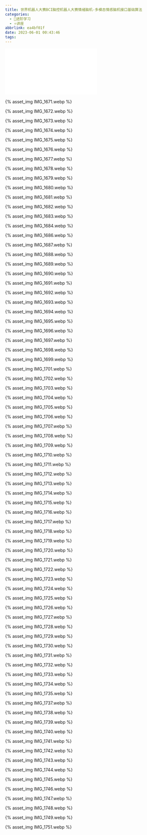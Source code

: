```yaml
---
title: 世界机器人大赛BCI脑控机器人大赛情绪脑机-多模态情感脑机接口基础算法
categories:
  - 🌙进阶学习
  - ⭐讲座
abbrlink: ea4bf01f
date: 2023-06-01 00:43:46
tags:
---
```


<iframe src="//player.bilibili.com/player.html?aid=230596328&bvid=BV1Sh411A7Rx&cid=1186051254&page=1" scrolling="no" border="0" frameborder="no" framespacing="0" allowfullscreen="true"> </iframe>

<!--more-->

{% asset_img IMG_1671.webp %}

{% asset_img IMG_1672.webp %}

{% asset_img IMG_1673.webp %}

{% asset_img IMG_1674.webp %}

{% asset_img IMG_1675.webp %}

{% asset_img IMG_1676.webp %}

{% asset_img IMG_1677.webp %}

{% asset_img IMG_1678.webp %}

{% asset_img IMG_1679.webp %}

{% asset_img IMG_1680.webp %}

{% asset_img IMG_1681.webp %}

{% asset_img IMG_1682.webp %}

{% asset_img IMG_1683.webp %}

{% asset_img IMG_1684.webp %}

{% asset_img IMG_1686.webp %}

{% asset_img IMG_1687.webp %}

{% asset_img IMG_1688.webp %}

{% asset_img IMG_1689.webp %}

{% asset_img IMG_1690.webp %}

{% asset_img IMG_1691.webp %}

{% asset_img IMG_1692.webp %}

{% asset_img IMG_1693.webp %}

{% asset_img IMG_1694.webp %}

{% asset_img IMG_1695.webp %}

{% asset_img IMG_1696.webp %}

{% asset_img IMG_1697.webp %}

{% asset_img IMG_1698.webp %}

{% asset_img IMG_1699.webp %}

{% asset_img IMG_1701.webp %}

{% asset_img IMG_1702.webp %}

{% asset_img IMG_1703.webp %}

{% asset_img IMG_1704.webp %}

{% asset_img IMG_1705.webp %}

{% asset_img IMG_1706.webp %}

{% asset_img IMG_1707.webp %}

{% asset_img IMG_1708.webp %}

{% asset_img IMG_1709.webp %}

{% asset_img IMG_1710.webp %}

{% asset_img IMG_1711.webp %}

{% asset_img IMG_1712.webp %}

{% asset_img IMG_1713.webp %}

{% asset_img IMG_1714.webp %}

{% asset_img IMG_1715.webp %}

{% asset_img IMG_1716.webp %}

{% asset_img IMG_1717.webp %}

{% asset_img IMG_1718.webp %}

{% asset_img IMG_1719.webp %}

{% asset_img IMG_1720.webp %}

{% asset_img IMG_1721.webp %}

{% asset_img IMG_1722.webp %}

{% asset_img IMG_1723.webp %}

{% asset_img IMG_1724.webp %}

{% asset_img IMG_1725.webp %}

{% asset_img IMG_1726.webp %}

{% asset_img IMG_1727.webp %}

{% asset_img IMG_1728.webp %}

{% asset_img IMG_1729.webp %}

{% asset_img IMG_1730.webp %}

{% asset_img IMG_1731.webp %}

{% asset_img IMG_1732.webp %}

{% asset_img IMG_1733.webp %}

{% asset_img IMG_1734.webp %}

{% asset_img IMG_1735.webp %}

{% asset_img IMG_1737.webp %}

{% asset_img IMG_1738.webp %}

{% asset_img IMG_1739.webp %}

{% asset_img IMG_1740.webp %}

{% asset_img IMG_1741.webp %}

{% asset_img IMG_1742.webp %}

{% asset_img IMG_1743.webp %}

{% asset_img IMG_1744.webp %}

{% asset_img IMG_1745.webp %}

{% asset_img IMG_1746.webp %}

{% asset_img IMG_1747.webp %}

{% asset_img IMG_1748.webp %}

{% asset_img IMG_1749.webp %}

{% asset_img IMG_1751.webp %}
